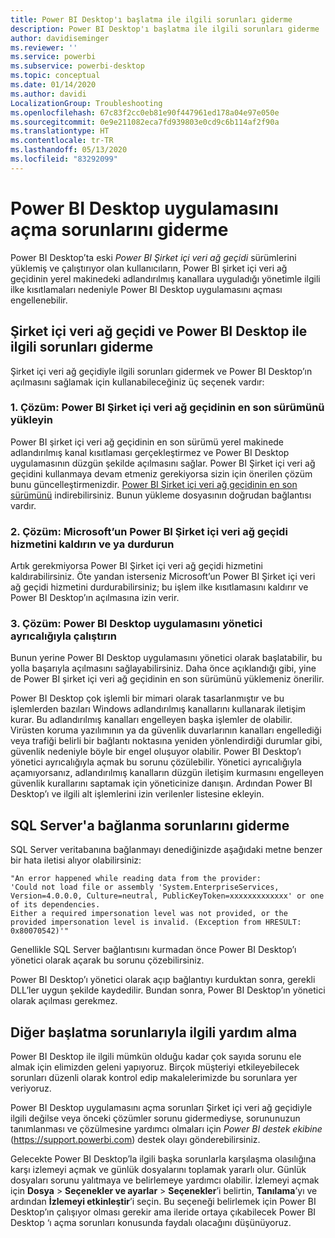 ```yaml
---
title: Power BI Desktop'ı başlatma ile ilgili sorunları giderme
description: Power BI Desktop'ı başlatma ile ilgili sorunları giderme
author: davidiseminger
ms.reviewer: ''
ms.service: powerbi
ms.subservice: powerbi-desktop
ms.topic: conceptual
ms.date: 01/14/2020
ms.author: davidi
LocalizationGroup: Troubleshooting
ms.openlocfilehash: 67c83f2cc0eb81e90f447961ed178a04e97e050e
ms.sourcegitcommit: 0e9e211082eca7fd939803e0cd9c6b114af2f90a
ms.translationtype: HT
ms.contentlocale: tr-TR
ms.lasthandoff: 05/13/2020
ms.locfileid: "83292099"
---
```

# <a name="troubleshoot-opening-power-bi-desktop"></a>Power BI Desktop uygulamasını açma sorunlarını giderme

Power BI Desktop’ta eski *Power BI Şirket içi veri ağ geçidi* sürümlerini yüklemiş ve çalıştırıyor olan kullanıcıların, Power BI şirket içi veri ağ geçidinin yerel makinedeki adlandırılmış kanallara uyguladığı yönetimle ilgili ilke kısıtlamaları nedeniyle Power BI Desktop uygulamasını açması engellenebilir.

## <a name="resolve-issues-with-the-on-premises-data-gateway-and-power-bi-desktop"></a>Şirket içi veri ağ geçidi ve Power BI Desktop ile ilgili sorunları giderme

Şirket içi veri ağ geçidiyle ilgili sorunları gidermek ve Power BI Desktop’ın açılmasını sağlamak için kullanabileceğiniz üç seçenek vardır:

### <a name="resolution-1-install-the-latest-version-of-power-bi-on-premises-data-gateway"></a>1\. Çözüm: Power BI Şirket içi veri ağ geçidinin en son sürümünü yükleyin

Power BI şirket içi veri ağ geçidinin en son sürümü yerel makinede adlandırılmış kanal kısıtlaması gerçekleştirmez ve Power BI Desktop uygulamasının düzgün şekilde açılmasını sağlar. Power BI Şirket içi veri ağ geçidini kullanmaya devam etmeniz gerekiyorsa sizin için önerilen çözüm bunu güncelleştirmenizdir. [Power BI Şirket içi veri ağ geçidinin en son sürümünü](https://go.microsoft.com/fwlink/?LinkId=698863) indirebilirsiniz. Bunun yükleme dosyasının doğrudan bağlantısı vardır.

### <a name="resolution-2-uninstall-or-stop-the-power-bi-on-premises-data-gateway-microsoft-service"></a>2\. Çözüm: Microsoft’un Power BI Şirket içi veri ağ geçidi hizmetini kaldırın ve ya durdurun

Artık gerekmiyorsa Power BI Şirket içi veri ağ geçidi hizmetini kaldırabilirsiniz. Öte yandan isterseniz Microsoft’un Power BI Şirket içi veri ağ geçidi hizmetini durdurabilirsiniz; bu işlem ilke kısıtlamasını kaldırır ve Power BI Desktop’ın açılmasına izin verir.

### <a name="resolution-3-run-power-bi-desktop-with-administrator-privilege"></a>3\. Çözüm: Power BI Desktop uygulamasını yönetici ayrıcalığıyla çalıştırın

Bunun yerine Power BI Desktop uygulamasını yönetici olarak başlatabilir, bu yolla başarıyla açılmasını sağlayabilirsiniz. Daha önce açıklandığı gibi, yine de Power BI şirket içi veri ağ geçidinin en son sürümünü yüklemeniz önerilir.

Power BI Desktop çok işlemli bir mimari olarak tasarlanmıştır ve bu işlemlerden bazıları Windows adlandırılmış kanallarını kullanarak iletişim kurar. Bu adlandırılmış kanalları engelleyen başka işlemler de olabilir. Virüsten koruma yazılımının ya da güvenlik duvarlarının kanalları engellediği veya trafiği belirli bir bağlantı noktasına yeniden yönlendirdiği durumlar gibi, güvenlik nedeniyle böyle bir engel oluşuyor olabilir. Power BI Desktop’ı yönetici ayrıcalığıyla açmak bu sorunu çözülebilir. Yönetici ayrıcalığıyla açamıyorsanız, adlandırılmış kanalların düzgün iletişim kurmasını engelleyen güvenlik kurallarını saptamak için yöneticinize danışın. Ardından Power BI Desktop’ı ve ilgili alt işlemlerini izin verilenler listesine ekleyin.

## <a name="resolve-issues-when-connecting-to-sql-server"></a>SQL Server'a bağlanma sorunlarını giderme

SQL Server veritabanına bağlanmayı denediğinizde aşağıdaki metne benzer bir hata iletisi alıyor olabilirsiniz:

`"An error happened while reading data from the provider:`\
`'Could not load file or assembly 'System.EnterpriseServices, Version=4.0.0.0, Culture=neutral, PublicKeyToken=xxxxxxxxxxxxx' or one of its dependencies.`\
`Either a required impersonation level was not provided, or the provided impersonation level is invalid. (Exception from HRESULT: 0x80070542)'"`

Genellikle SQL Server bağlantısını kurmadan önce Power BI Desktop’ı yönetici olarak açarak bu sorunu çözebilirsiniz.

Power BI Desktop’ı yönetici olarak açıp bağlantıyı kurduktan sonra, gerekli DLL’ler uygun şekilde kaydedilir. Bundan sonra, Power BI Desktop’ın yönetici olarak açılması gerekmez.

## <a name="get-help-with-other-launch-issues"></a>Diğer başlatma sorunlarıyla ilgili yardım alma

Power BI Desktop ile ilgili mümkün olduğu kadar çok sayıda sorunu ele almak için elimizden geleni yapıyoruz. Birçok müşteriyi etkileyebilecek sorunları düzenli olarak kontrol edip makalelerimizde bu sorunlara yer veriyoruz.

Power BI Desktop uygulamasını açma sorunları Şirket içi veri ağ geçidiyle ilgili değilse veya önceki çözümler sorunu gidermediyse, sorununuzun tanımlanması ve çözülmesine yardımcı olmaları için *Power BI destek ekibine* (<https://support.powerbi.com>) destek olayı gönderebilirsiniz.

Gelecekte Power BI Desktop’la ilgili başka sorunlarla karşılaşma olasılığına karşı izlemeyi açmak ve günlük dosyalarını toplamak yararlı olur. Günlük dosyaları sorunu yalıtmaya ve belirlemeye yardımcı olabilir. İzlemeyi açmak için **Dosya** > **Seçenekler ve ayarlar** > **Seçenekler**’i belirtin, **Tanılama**’yı ve ardından **İzlemeyi etkinleştir**’i seçin. Bu seçeneği belirlemek için Power BI Desktop’ın çalışıyor olması gerekir ama ileride ortaya çıkabilecek Power BI Desktop ‘ı açma sorunları konusunda faydalı olacağını düşünüyoruz.
